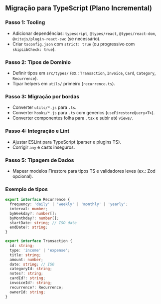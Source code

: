 ## Migração para TypeScript (Plano Incremental)

### Passo 1: Tooling
- Adicionar dependências: `typescript`, `@types/react`, `@types/react-dom`, `@vitejs/plugin-react-swc` (se necessário).
- Criar `tsconfig.json` com `strict: true` (ou progressivo com `skipLibCheck: true`).

### Passo 2: Tipos de Domínio
- Definir tipos em `src/types/` (ex.: `Transaction`, `Invoice`, `Card`, `Category`, `Recurrence`).
- Tipar helpers em `utils/` primeiro (`recurrence.ts`).

### Passo 3: Migração por bordas
- Converter `utils/*.js` para `.ts`.
- Converter `hooks/*.js` para `.ts` com generics (`useFirestoreQuery<T>`).
- Converter componentes folha para `.tsx` e subir até `views/`.

### Passo 4: Integração e Lint
- Ajustar ESLint para TypeScript (parser e plugins TS).
- Corrigir `any` e casts inseguros.

### Passo 5: Tipagem de Dados
- Mapear modelos Firestore para tipos TS e validadores leves (ex.: Zod opcional).

### Exemplo de tipos
```ts
export interface Recurrence {
  frequency: 'daily' | 'weekly' | 'monthly' | 'yearly';
  interval: number;
  byWeekday?: number[];
  byMonthday?: number[];
  startDate: string; // ISO date
  endDate?: string;
}

export interface Transaction {
  id: string;
  type: 'income' | 'expense';
  title: string;
  amount: number;
  date: string; // ISO
  categoryId: string;
  notes?: string;
  cardId?: string;
  invoiceId?: string;
  recurrence?: Recurrence;
  ownerId: string;
}
```
